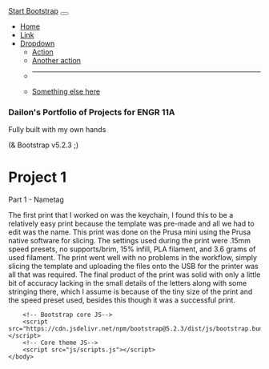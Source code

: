 <!DOCTYPE html>
<html lang="en">
    <head>
        <meta charset="utf-8" />
        <meta name="viewport" content="width=device-width, initial-scale=1, shrink-to-fit=no" />
        <meta name="description" content="" />
        <meta name="author" content="" />
        <title> Dailon's Portfolio - ENGR 11A </title>
        <!-- Favicon-->
        <link rel="icon" type="image/x-icon" href="assets/favicon.ico" />
        <!-- Core theme CSS (includes Bootstrap)-->
        <link href="css/styles.css" rel="stylesheet" />
    </head>
    <body>
        <!-- Responsive navbar-->
        <nav class="navbar navbar-expand-lg navbar-dark bg-dark">
            <div class="container">
                <a class="navbar-brand" href="#">Start Bootstrap</a>
                <button class="navbar-toggler" type="button" data-bs-toggle="collapse" data-bs-target="#navbarSupportedContent" aria-controls="navbarSupportedContent" aria-expanded="false" aria-label="Toggle navigation"><span class="navbar-toggler-icon"></span></button>
                <div class="collapse navbar-collapse" id="navbarSupportedContent">
                    <ul class="navbar-nav ms-auto mb-2 mb-lg-0">
                        <li class="nav-item"><a class="nav-link active" aria-current="page" href="#">Home</a></li>
                        <li class="nav-item"><a class="nav-link" href="#">Link</a></li>
                        <li class="nav-item dropdown">
                            <a class="nav-link dropdown-toggle" id="navbarDropdown" href="#" role="button" data-bs-toggle="dropdown" aria-expanded="false">Dropdown</a>
                            <ul class="dropdown-menu dropdown-menu-end" aria-labelledby="navbarDropdown">
                                <li><a class="dropdown-item" href="#">Action</a></li>
                                <li><a class="dropdown-item" href="#">Another action</a></li>
                                <li><hr class="dropdown-divider" /></li>
                                <li><a class="dropdown-item" href="#">Something else here</a></li>
                            </ul>
                        </li>
                    </ul>
                </div>
            </div>
        </nav>
        <!-- Page content-->
        <div class="container">
            <div class="text-center mt-5">
                <h3>Dailon's Portfolio of Projects for ENGR 11A</h3>
                <p class="lead">Fully built with my own hands</p>
                <p>(& Bootstrap v5.2.3 ;)</p>
            </div>
        </div>
        <div class="container">
            <div class="text-center mt-8">
                 <h1>Project 1</h1>
                 <p>Part 1 - Nametag</p>
                 <p>The first print that I worked on was the keychain, I found this to be a relatively easy print because the template was pre-made and all we had to edit was the name. This print was done on the Prusa mini                       using the Prusa native software for slicing. The settings used during the print were .15mm speed presets, no supports/brim, 15% infill, PLA filament, and 3.6 grams of used filament. The print went well                        with no problems in the workflow, simply slicing the template and uploading the files onto the USB for the printer was all that was required. The final product of the print was solid with only a little                        bit of accuracy lacking in the small details of the letters along with some stringing there, which I assume is because of the tiny size of the print and the speed preset used, besides this though it was a                     successful print.</p>
            </div>
                
        <!-- Bootstrap core JS-->
        <script src="https://cdn.jsdelivr.net/npm/bootstrap@5.2.3/dist/js/bootstrap.bundle.min.js"></script>
        <!-- Core theme JS-->
        <script src="js/scripts.js"></script>
    </body>
</html>
